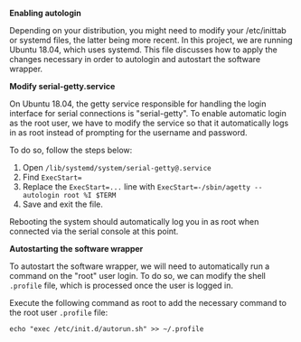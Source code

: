 **Enabling autologin**

Depending on your distribution, you might need to modify your /etc/inittab or systemd files, the latter being more recent. In this project, we are running Ubuntu 18.04, which uses systemd. This file discusses how to apply the changes necessary in order to autologin and autostart the software wrapper.

**Modify serial-getty.service**

On Ubuntu 18.04, the getty service responsible for handling the login interface for serial connections is "serial-getty". To enable automatic login as the root user, we have to modify the service so that it automatically logs in as root instead of prompting for the username and password.

To do so, follow the steps below:

1. Open `/lib/systemd/system/serial-getty@.service`
2. Find `ExecStart=`
3. Replace the `ExecStart=...` line with `ExecStart=-/sbin/agetty --autologin root %I $TERM`
4. Save and exit the file.

Rebooting the system should automatically log you in as root when connected via the serial console at this point.

**Autostarting the software wrapper**

To autostart the software wrapper, we will need to automatically run a command on the "root" user login. To do so, we can modify the shell `.profile` file, which is processed once the user is logged in.

Execute the following command as root to add the necessary command to the root user `.profile` file:

```
echo "exec /etc/init.d/autorun.sh" >> ~/.profile
```
